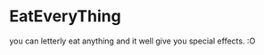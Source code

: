 EatEveryThing
=============

you can letterly eat anything and it well give you special effects. :O 

